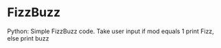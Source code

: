 # FizzBuzz
Python: Simple FizzBuzz code. Take user input if mod equals 1 print Fizz, else print buzz
